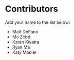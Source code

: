 # Contributors

Add your name to the list below:

* Matt DeFano
* Mo Zebdi
* Karan Kwatra
* Ryan Ma
* Katy Madier
